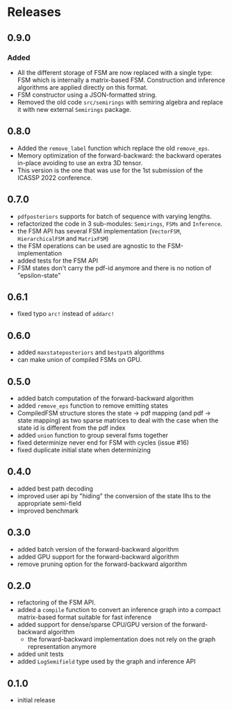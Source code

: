 # Releases

## 0.9.0
### Added
* All the different storage of FSM are now replaced with a single type:
  FSM which is internally a matrix-based FSM. Construction and
  inference algorithms are applied directly on this format.
* FSM constructor using a JSON-formatted string.
* Removed the old code `src/semirings` with semiring algebra and replace it
  with new external `Semirings` package.

## 0.8.0
* Added the `remove_label` function which replace the old `remove_eps`.
* Memory optimization of the forward-backward: the backward operates
  in-place avoiding to use an extra 3D tensor.
* This version is the one that was use for the 1st submission
  of the ICASSP 2022 conference.

## 0.7.0
* `pdfposteriors` supports for batch of sequence with varying lengths.
* refactorized the code in 3 sub-modules: `Semirings`, `FSMs` and `Inference`.
* the FSM API has several FSM implementation (`VectorFSM`,
  `HierarchicalFSM` and `MatrixFSM`)
* the FSM operations can be used are agnostic to the FSM-implementation
* added tests for the FSM API
* FSM states don't carry the pdf-id anymore and there is no notion
  of "epsilon-state"

## 0.6.1
* fixed typo `arc!` instead of `addarc!`

## 0.6.0
* added `maxstateposteriors` and `bestpath` algorithms
* can make union of compiled FSMs on GPU.

## 0.5.0

* added batch computation of the forward-backward algorithm
* added `remove_eps` function to remove emitting states
* CompiledFSM structure stores the state -> pdf mapping (and pdf ->
  state mapping) as two sparse matrices to deal with
  the case when the state id is different from the pdf index
* added `union` function to group several fsms together
* fixed determinize never end for FSM with cycles (issue #16)
* fixed duplicate initial state when determinizing

## 0.4.0

* added best path decoding
* improved user api by "hiding" the conversion of the state llhs to
  the appropriate semi-field
* improved benchmark

## 0.3.0

* added batch version of the forward-backward algorithm
* added GPU support for the forward-backward algorithm
* remove pruning option for the forward-backward algorithm

## 0.2.0

* refactoring of the FSM API.
* added a `compile` function to convert an inference graph into a
  compact matrix-based format suitable for fast inference
* added support for dense/sparse CPU/GPU version of the
  forward-backward algorithm
  * the forward-backward implementation does not rely on the graph
    representation anymore
* added unit tests
* added `LogSemifield` type used by the graph and inference API

## 0.1.0

* initial release
